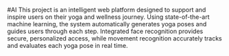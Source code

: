 #AI
This project is an intelligent web platform designed to support and inspire users on their yoga and wellness journey. Using state-of-the-art machine learning, the system automatically generates yoga poses and guides users through each step. 
Integrated face recognition provides secure, personalized access, while movement recognition accurately tracks and evaluates each yoga pose in real time.

